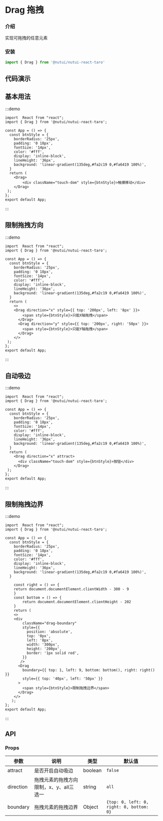 # Drag 拖拽

### 介绍

实现可拖拽的任意元素

### 安装

```javascript
import { Drag } from '@nutui/nutui-react-taro'
```

## 代码演示



## 基本用法

:::demo

```tsx
import  React from "react";
import { Drag } from '@nutui/nutui-react-taro';

const App = () => {
  const btnStyle = {
    borderRadius: '25px',
    padding: '0 18px',
    fontSize: '14px',
    color: '#fff',
    display: 'inline-block',
    lineHeight: '36px',
    background: 'linear-gradient(135deg,#fa2c19 0,#fa6419 100%)',
  }
  return (
    <Drag>
        <div className="touch-dom" style={btnStyle}>触摸移动</div>
    </Drag>
 );
};
export default App;
```

:::

## 限制拖拽方向

:::demo

```tsx
import  React from "react";
import { Drag } from '@nutui/nutui-react-taro';

const App = () => {
  const btnStyle = {
    borderRadius: '25px',
    padding: '0 18px',
    fontSize: '14px',
    color: '#fff',
    display: 'inline-block',
    lineHeight: '36px',
    background: 'linear-gradient(135deg,#fa2c19 0,#fa6419 100%)',
  }
  return (
    <>
    <Drag direction="x" style={{ top: '200px', left: '8px' }}>
        <span style={btnStyle}>只能X轴拖拽</span>
      </Drag>
      <Drag direction="y" style={{ top: '200px', right: '50px' }}>
        <span style={btnStyle}>只能Y轴拖拽</span>
      </Drag>
    </>
 );
};
export default App;
```

:::

## 自动吸边

:::demo

```tsx
import  React from "react";
import { Drag } from '@nutui/nutui-react-taro';

const App = () => {
  const btnStyle = {
    borderRadius: '25px',
    padding: '0 18px',
    fontSize: '14px',
    color: '#fff',
    display: 'inline-block',
    lineHeight: '36px',
    background: 'linear-gradient(135deg,#fa2c19 0,#fa6419 100%)',
  }
  return (
    <Drag direction="x" attract>
      <div className="touch-dom" style={btnStyle}>按钮</div>
    </Drag>
 );
};
export default App;
```

:::

## 限制拖拽边界
:::demo

```tsx
import  React from "react";
import { Drag } from '@nutui/nutui-react-taro';

const App = () => {
  const btnStyle = {
    borderRadius: '25px',
    padding: '0 18px',
    fontSize: '14px',
    color: '#fff',
    display: 'inline-block',
    lineHeight: '36px',
    background: 'linear-gradient(135deg,#fa2c19 0,#fa6419 100%)',
  }
  
    const right = () => {
    return document.documentElement.clientWidth - 300 - 9
    }
    const bottom = () => {
        return document.documentElement.clientHeight - 202
    }
    return (
    <>
    <div
        className="drag-boundary"
        style={{
          position: 'absolute',
          top: '0px',
          left: '8px',
          width: '300px',
          height: '200px',
          border: '1px solid red',
        }}
       />
      <Drag
        boundary={{ top: 1, left: 9, bottom: bottom(), right: right() }}
        style={{ top: '40px', left: '50px' }}
      >
        <span style={btnStyle}>限制拖拽边界</span>
      </Drag>
    </>
   );
};
export default App;
```

:::

## API

### Props

| 参数 | 说明 | 类型 | 默认值 |
| --------------- | ----------------------------- | ------- | ------ |
| attract | 是否开启自动吸边 | boolean | `false` |
| direction | 拖拽元素的拖拽方向限制，x、y、all三选一 | string |`all` |
| boundary | 拖拽元素的拖拽边界 | Object | `{top: 0, left: 0, right: 0, bottom: 0}` |
